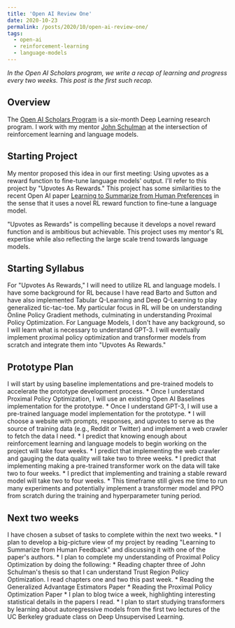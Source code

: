 ```yaml
---
title: 'Open AI Review One'
date: 2020-10-23
permalink: /posts/2020/10/open-ai-review-one/
tags:
  - open-ai
  - reinforcement-learning
  - language-models
---
```


_In the Open AI Scholars program, we write a recap of learning and progress every two weeks. This post is the first such recap._

## Overview
The [Open AI Scholars Program](https://openai.com/blog/openai-scholars/) is a six-month Deep Learning research program. I work with my mentor [John Schulman](http://joschu.net/) at the intersection of reinforcement learning and language models.

## Starting Project
My mentor proposed this idea in our first meeting: Using upvotes as a reward function to fine-tune language models' output. I'll refer to this project by "Upvotes As Rewards." This project has some similarities to the recent Open AI paper [Learning to Summarize from Human Preferences](https://openai.com/blog/learning-to-summarize-with-human-feedback/) in the sense that it uses a novel RL reward function to fine-tune a language model.

"Upvotes as Rewards" is compelling because it develops a novel reward function and is ambitious but achievable. This project uses my mentor's RL expertise while also reflecting the large scale trend towards language models.

## Starting Syllabus
For "Upvotes As Rewards," I will need to utilize RL and language models. I have some background for RL because I have read Barto and Sutton and have also implemented Tabular Q-Learning and Deep Q-Learning to play generalized tic-tac-toe. My particular focus in RL will be on understanding Online Policy Gradient methods, culminating in understanding Proximal Policy Optimization. For Language Models, I don't have any background, so I will learn what is necessary to understand GPT-3. I will eventually implement proximal policy optimization and transformer models from scratch and integrate them into "Upvotes As Rewards."

## Prototype Plan
I will start by using baseline implementations and pre-trained models to accelerate the prototype development process.
    * Once I understand Proximal Policy Optimization, I will use an existing Open AI Baselines implementation for the prototype.
    * Once I understand GPT-3, I will use a pre-trained language model implementation for the prototype.
    * I will choose a website with prompts, responses, and upvotes to serve as the source of training data (e.g., Reddit or Twitter) and implement a web crawler to fetch the data I need.
    * I predict that knowing enough about reinforcement learning and language models to begin working on the project will take four weeks. 
    * I predict that implementing the web crawler and gauging the data quality will take two to three weeks.
    * I predict that implementing making a pre-trained transformer work on the data will take two to four weeks.
    * I predict that implementing and training a stable reward model will take two to four weeks.
    * This timeframe still gives me time to run many experiments and potentially implement a transformer model and PPO from scratch during the training and hyperparameter tuning period.

## Next two weeks
I have chosen a subset of tasks to complete within the next two weeks.
    * I plan to develop a big-picture view of my project by reading "Learning to Summarize from Human Feedback" and discussing it with one of the paper's authors.
    * I plan to complete my understanding of Proximal Policy Optimization by doing the following:
        * Reading chapter three of John Schulman's thesis so that I can understand Trust Region Policy Optimization. I read chapters one and two this past week.
        * Reading the Generalized Advantage Estimators Paper
        * Reading the Proximal Policy Optimization Paper
    * I plan to blog twice a week, highlighting interesting statistical details in the papers I read.
    * I plan to start studying transformers by learning about autoregressive models from the first two lectures of the UC Berkeley graduate class on Deep Unsupervised Learning.
